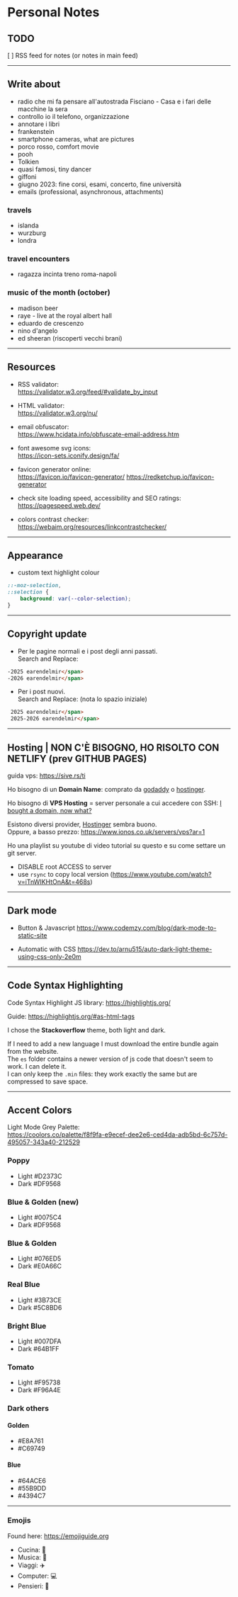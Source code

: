 # Personal Notes

## TODO

[ ] RSS feed for notes (or notes in main feed)

- - - - - - - - - - - - - - - - - - - - - - - - - - - - - - - - - - - - - - - -

## Write about

+ radio che mi fa pensare all'autostrada Fisciano - Casa e i fari delle macchine la sera
+ controllo io il telefono, organizzazione
+ annotare i libri
+ frankenstein
+ smartphone cameras, what are pictures
+ porco rosso, comfort movie
+ pooh
+ Tolkien
+ quasi famosi, tiny dancer
+ giffoni
+ giugno 2023: fine corsi, esami, concerto, fine università
+ emails (professional, asynchronous, attachments)

### travels

+ islanda
+ wurzburg
+ londra

### travel encounters

+ ragazza incinta treno roma-napoli

### music of the month (october)

+ madison beer
+ raye - live at the royal albert hall
+ eduardo de crescenzo
+ nino d'angelo
+ ed sheeran (riscoperti vecchi brani)

- - - - - - - - - - - - - - - - - - - - - - - - - - - - - - - - - - - - - - - -

## Resources

+ RSS validator:  
https://validator.w3.org/feed/#validate_by_input

+ HTML validator:  
https://validator.w3.org/nu/

+ email obfuscator:  
https://www.hcidata.info/obfuscate-email-address.htm

+ font awesome svg icons:  
https://icon-sets.iconify.design/fa/

+ favicon generator online:  
https://favicon.io/favicon-generator/
https://redketchup.io/favicon-generator

+ check site loading speed, accessibility and SEO ratings:  
https://pagespeed.web.dev/

+ colors contrast checker:  
https://webaim.org/resources/linkcontrastchecker/

- - - - - - - - - - - - - - - - - - - - - - - - - - - - - - - - - - - - - - - -

## Appearance

+ custom text highlight colour

```css
::-moz-selection,
::selection {
    background: var(--color-selection);
}
```

- - - - - - - - - - - - - - - - - - - - - - - - - - - - - - - - - - - - - - - -

## Copyright update

+ Per le pagine normali e i post degli anni passati.  
Search and Replace:  
```html
-2025 earendelmir</span>
-2026 earendelmir</span>
```

+ Per i post nuovi.  
Search and Replace: (nota lo spazio iniziale)  
```html
 2025 earendelmir</span>
 2025-2026 earendelmir</span>
```

- - - - - - - - - - - - - - - - - - - - - - - - - - - - - - - - - - - - - - - -

## Hosting | **NON C'È BISOGNO, HO RISOLTO CON NETLIFY (prev GITHUB PAGES)**

guida vps: https://sive.rs/ti

Ho bisogno di un **Domain Name**: comprato da [godaddy]() o [hostinger]().

Ho bisogno di **VPS Hosting** = server personale a cui accedere con SSH:
[I bought a domain, now what?](https://www.hostinger.com/tutorials/i-bought-a-domain-name-now-what)

Esistono diversi provider, [Hostinger](https://www.hostinger.com/vps-hosting) sembra buono.  
Oppure, a basso prezzo: https://www.ionos.co.uk/servers/vps?ar=1

Ho una playlist su youtube di video tutorial su questo e su come settare un git
server.

+ DISABLE root ACCESS to server
+ use `rsync` to copy local version (https://www.youtube.com/watch?v=iTnWIKHtOnA&t=468s)

- - - - - - - - - - - - - - - - - - - - - - - - - - - - - - - - - - - - - - - -

## Dark mode

+ Button & Javascript
    https://www.codemzy.com/blog/dark-mode-to-static-site

+ Automatic with CSS
    https://dev.to/arnu515/auto-dark-light-theme-using-css-only-2e0m

- - - - - - - - - - - - - - - - - - - - - - - - - - - - - - - - - - - - - - - -

## Code Syntax Highlighting

Code Syntax Highlight JS library: https://highlightjs.org/

Guide: https://highlightjs.org/#as-html-tags

I chose the **Stackoverflow** theme, both light and dark.

If I need to add a new language I must download the entire bundle again from the website.  
The `es` folder contains a newer version of js code that doesn't seem to work. I can delete it.  
I can only keep the `.min` files: they work exactly the same but are compressed to save space.

- - - - - - - - - - - - - - - - - - - - - - - - - - - - - - - - - - - - - - - -

## Accent Colors

Light Mode Grey Palette:  
https://coolors.co/palette/f8f9fa-e9ecef-dee2e6-ced4da-adb5bd-6c757d-495057-343a40-212529


### Poppy

+ Light #D2373C
+ Dark  #DF9568

### Blue & Golden (new)

+ Light #0075C4
+ Dark  #DF9568

### Blue & Golden

+ Light #076ED5
+ Dark  #E0A66C

### Real Blue

+ Light #3B73CE
+ Dark  #5C8BD6

### Bright Blue

+ Light #007DFA
+ Dark  #64B1FF

### Tomato

+ Light #F95738
+ Dark  #F96A4E

### Dark others

#### Golden

+ #E8A761
+ #C69749

#### Blue

+ #64ACE6
+ #55B9DD
+ #4394C7

- - - - - - - - - - - - - - - - - - - - - - - - - - - - - - - - - - - - - - - -

### Emojis

Found here: https://emojiguide.org

+ Cucina: &#127859;
+ Musica: &#127929;
+ Viaggi: &#9992;&#65039;
+ Computer: &#128187;
+ Pensieri: &#128173;
